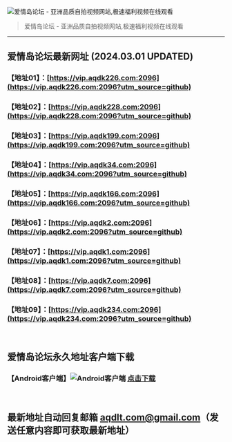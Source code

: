 ![爱情岛论坛 - 亚洲品质自拍视频网站,极速福利视频在线观看](http://lz.sinaimg.cn/large/007drMcOgy1g5i6x3ua0xj30eg0393yo.jpg)
> 爱情岛论坛 - 亚洲品质自拍视频网站,极速福利视频在线观看

---

## 爱情岛论坛最新网址 (2024.03.01 UPDATED)
### 【地址01】：[https://vip.aqdk226.com:2096](https://vip.aqdk226.com:2096?utm_source=github)
### 【地址02】：[https://vip.aqdk228.com:2096](https://vip.aqdk228.com:2096?utm_source=github)
### 【地址03】：[https://vip.aqdk199.com:2096](https://vip.aqdk199.com:2096?utm_source=github)
### 【地址04】：[https://vip.aqdk34.com:2096](https://vip.aqdk34.com:2096?utm_source=github)
### 【地址05】：[https://vip.aqdk166.com:2096](https://vip.aqdk166.com:2096?utm_source=github)
### 【地址06】：[https://vip.aqdk2.com:2096](https://vip.aqdk2.com:2096?utm_source=github)
### 【地址07】：[https://vip.aqdk1.com:2096](https://vip.aqdk1.com:2096?utm_source=github)
### 【地址08】：[https://vip.aqdk7.com:2096](https://vip.aqdk7.com:2096?utm_source=github)
### 【地址09】：[https://vip.aqdk234.com:2096](https://vip.aqdk234.com:2096?utm_source=github)
<br>

## 爱情岛论坛永久地址客户端下载
### 【Android客户端】![Android客户端](https://ww1.sinaimg.cn/large/007drMcOgy1fzljgv278jj300f00ia9t.jpg) [点击下载](https://app.aqdlt.app/v1/aqdlt_android_0828.apk)

<br>

## 最新地址自动回复邮箱 [aqdlt.com@gmail.com](mailto:aqdlt.com@gmail.com)（发送任意内容即可获取最新地址）
